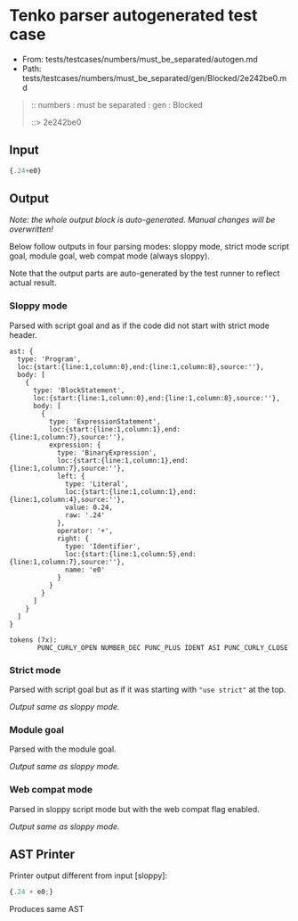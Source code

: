 # Tenko parser autogenerated test case

- From: tests/testcases/numbers/must_be_separated/autogen.md
- Path: tests/testcases/numbers/must_be_separated/gen/Blocked/2e242be0.md

> :: numbers : must be separated : gen : Blocked
>
> ::> 2e242be0

## Input


`````js
{.24+e0}
`````

## Output

_Note: the whole output block is auto-generated. Manual changes will be overwritten!_

Below follow outputs in four parsing modes: sloppy mode, strict mode script goal, module goal, web compat mode (always sloppy).

Note that the output parts are auto-generated by the test runner to reflect actual result.

### Sloppy mode

Parsed with script goal and as if the code did not start with strict mode header.

`````
ast: {
  type: 'Program',
  loc:{start:{line:1,column:0},end:{line:1,column:8},source:''},
  body: [
    {
      type: 'BlockStatement',
      loc:{start:{line:1,column:0},end:{line:1,column:8},source:''},
      body: [
        {
          type: 'ExpressionStatement',
          loc:{start:{line:1,column:1},end:{line:1,column:7},source:''},
          expression: {
            type: 'BinaryExpression',
            loc:{start:{line:1,column:1},end:{line:1,column:7},source:''},
            left: {
              type: 'Literal',
              loc:{start:{line:1,column:1},end:{line:1,column:4},source:''},
              value: 0.24,
              raw: '.24'
            },
            operator: '+',
            right: {
              type: 'Identifier',
              loc:{start:{line:1,column:5},end:{line:1,column:7},source:''},
              name: 'e0'
            }
          }
        }
      ]
    }
  ]
}

tokens (7x):
       PUNC_CURLY_OPEN NUMBER_DEC PUNC_PLUS IDENT ASI PUNC_CURLY_CLOSE
`````

### Strict mode

Parsed with script goal but as if it was starting with `"use strict"` at the top.

_Output same as sloppy mode._

### Module goal

Parsed with the module goal.

_Output same as sloppy mode._

### Web compat mode

Parsed in sloppy script mode but with the web compat flag enabled.

_Output same as sloppy mode._

## AST Printer

Printer output different from input [sloppy]:

````js
{.24 + e0;}
````

Produces same AST
